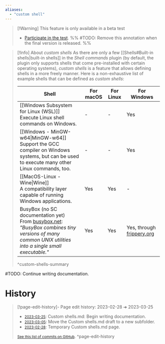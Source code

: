 ```yaml
---
aliases:
  - "custom shell"
---
```


 > [!Warning] This feature is only available in a beta test
 > - [Participate in the test](https://github.com/Taitava/obsidian-shellcommands/discussions/108#discussioncomment-5277523).
 > %% #TODO: Remove this annotation when the final version is released. %%

> [!Info] About _custom shells_
> As there are only a few [[Shells#Built-in shells|built-in shells]] in the _Shell commands_ plugin (by default, the plugin only supports shells that come pre-installed with certain operating systems), _custom shells_ is a feature that allows defining shells in a more freely manner. Here is a non-exhaustive list of example shells that can be defined as _custom shells_:
> 
> | Shell | For macOS | For Linux | For Windows |
> | ------- | ---------------|-------------|--------------|
> | [[Windows Subsystem for Linux (WSL)]]<br>Execute Linux shell commands on Windows. | - | - | Yes |
> | [[Windows - MinGW-w64\|MinGW-w64]]<br>Support the GCC compiler on Windows systems, but can be used to execute many other Linux commands, too. | - | - | Yes |
> | [[MacOS-Linux - Wine\|Wine]]<br>A compatibility layer capable of running Windows applications. | Yes | Yes | - |
> | BusyBox (no SC documentation yet)<br> From [busybox.net](https://busybox.net/): _"BusyBox combines tiny versions of many common UNIX utilities into a single small executable."_ | Yes | Yes | Yes, through [frippery.org](https://frippery.org/busybox/index.html)
> ^custom-shells-summary

#TODO: Continue writing documentation.

# History


> [!page-edit-history]- Page edit history: 2023-02-28 &#10132; 2023-03-25
> - [<small>2023-03-25</small>](https://github.com/Taitava/obsidian-shellcommands-documentation/commit/4f304a3cafb96df717a589d73194c3998e45f997): Custom shells.md: Begin writing documentation.
> - [<small>2023-03-05</small>](https://github.com/Taitava/obsidian-shellcommands-documentation/commit/561754f6cbe89180f451508e3cfd4d271240301a): Move the Custom shells.md draft to a new subfolder.
> - [<small>2023-02-28</small>](https://github.com/Taitava/obsidian-shellcommands-documentation/commit/d24ace5fdd47a710b6d7355ec9acf94926ecd64d): Temporary Custom shells.md page.
> 
> [<small>See this list of commits on GitHub</small>](https://github.com/Taitava/obsidian-shellcommands-documentation/commits/main/./Environments/Custom%20shells/Custom%20shells.md).
> ^page-edit-history